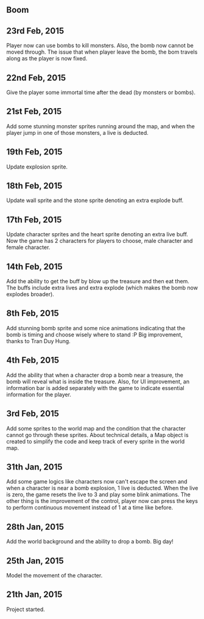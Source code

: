 ## Boom

## 23rd Feb, 2015

Player now can use bombs to kill monsters. Also, the bomb now cannot be moved through.
The issue that when player leave the bomb, the bom travels along as the player is now fixed.

## 22nd Feb, 2015

Give the player some immortal time after the dead (by monsters or bombs).

## 21st Feb, 2015

Add some stunning monster sprites running around the map, and when the player jump in one of
those monsters, a live is deducted. 

## 19th Feb, 2015

Update explosion sprite.

## 18th Feb, 2015

Update wall sprite and the stone sprite denoting an extra explode buff.

## 17th Feb, 2015

Update character sprites and the heart sprite denoting an extra live buff. Now the game has 2
characters for players to choose, male character and female character.

## 14th Feb, 2015

Add the ability to get the buff by blow up the treasure and then eat them. The buffs include extra lives and 
extra explode (which makes the bomb now explodes broader).

## 8th Feb, 2015

Add stunning bomb sprite and some nice animations indicating that the bomb is timing and choose wisely where to
stand :P Big improvement, thanks to Tran Duy Hung.

## 4th Feb, 2015

Add the ability that when a character drop a bomb near a treasure, the bomb will reveal what is inside the treasure.
Also, for UI improvement, an information bar is added separately with the game to indicate essential information for 
the player.

## 3rd Feb, 2015

Add some sprites to the world map and the condition that the character cannot go through these sprites. 
About technical details, a Map object is created to simplify the code and keep track of every sprite in 
the world map. 

## 31th Jan, 2015

Add some game logics like characters now can't escape the screen and when a character is near a bomb
explosion, 1 live is deducted. When the live is zero, the game resets the live to 3 and play some blink 
animations. The other thing is the improvement of the control, player now can press the keys to perform 
continuous movement instead of 1 at a time like before.

## 28th Jan, 2015

Add the world background and the ability to drop a bomb. Big day! 

## 25th Jan, 2015

Model the movement of the character.

## 21th Jan, 2015

Project started.
